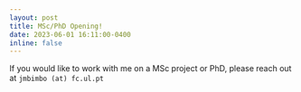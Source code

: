```yaml
---
layout: post
title: MSc/PhD Opening!
date: 2023-06-01 16:11:00-0400
inline: false
---
```

If you would like to work with me on a MSc project or PhD, please reach out at `jmbimbo (at) fc.ul.pt`